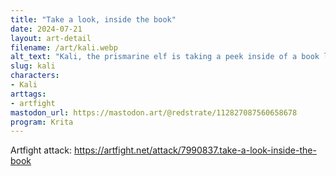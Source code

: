 ```yaml
---
title: "Take a look, inside the book"
date: 2024-07-21
layout: art-detail
filename: /art/kali.webp
alt_text: "Kali, the prismarine elf is taking a peek inside of a book label &quot;2&quot; (in roman numerals.) He has long purplish hair with multi-colored accents, and is adorned in many red jewels including one on his forehad. He's also wearing pretty sick glasses, and is donned in a green jacket with puffy white sleeves."
slug: kali
characters:
- Kali
arttags:
- artfight
mastodon_url: https://mastodon.art/@redstrate/112827087560658678
program: Krita
---
```

Artfight attack: https://artfight.net/attack/7990837.take-a-look-inside-the-book
